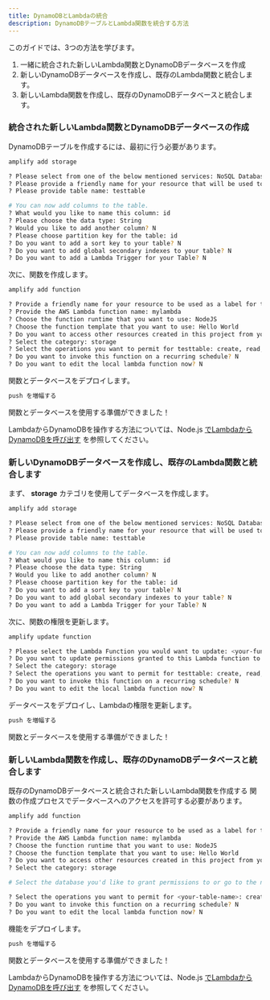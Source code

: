 ```yaml
---
title: DynamoDBとLambdaの統合
description: DynamoDBテーブルとLambda関数を統合する方法
---
```


このガイドでは、3つの方法を学びます。

1. 一緒に統合された新しいLambda関数とDynamoDBデータベースを作成
2. 新しいDynamoDBデータベースを作成し、既存のLambda関数と統合します。
3. 新しいLambda関数を作成し、既存のDynamoDBデータベースと統合します。

### 統合された新しいLambda関数とDynamoDBデータベースの作成

DynamoDBテーブルを作成するには、最初に行う必要があります。

```sh
amplify add storage

? Please select from one of the below mentioned services: NoSQL Database
? Please provide a friendly name for your resource that will be used to label this category in the project: testtable
? Please provide table name: testtable

# You can now add columns to the table.
? What would you like to name this column: id
? Please choose the data type: String
? Would you like to add another column? N
? Please choose partition key for the table: id
? Do you want to add a sort key to your table? N
? Do you want to add global secondary indexes to your table? N
? Do you want to add a Lambda Trigger for your Table? N
```

次に、関数を作成します。

```sh
amplify add function

? Provide a friendly name for your resource to be used as a label for this category in the project: mylambda
? Provide the AWS Lambda function name: mylambda
? Choose the function runtime that you want to use: NodeJS
? Choose the function template that you want to use: Hello World
? Do you want to access other resources created in this project from your Lambda function? Y
? Select the category: storage
? Select the operations you want to permit for testtable: create, read, update, delete
? Do you want to invoke this function on a recurring schedule? N
? Do you want to edit the local lambda function now? N
```

関数とデータベースをデプロイします。

```sh
push を増幅する
```

関数とデータベースを使用する準備ができました！

LambdaからDynamoDBを操作する方法については、Node.js [でLambdaからDynamoDBを呼び出す](~/guides/functions/dynamodb-from-js-lambda.md) を参照してください。

### 新しいDynamoDBデータベースを作成し、既存のLambda関数と統合します

まず、 __storage__ カテゴリを使用してデータベースを作成します。

```sh
amplify add storage

? Please select from one of the below mentioned services: NoSQL Database
? Please provide a friendly name for your resource that will be used to label this category in the project: testtable
? Please provide table name: testtable

# You can now add columns to the table.
? What would you like to name this column: id
? Please choose the data type: String
? Would you like to add another column? N
? Please choose partition key for the table: id
? Do you want to add a sort key to your table? N
? Do you want to add global secondary indexes to your table? N
? Do you want to add a Lambda Trigger for your Table? N
```

次に、関数の権限を更新します。

```sh
amplify update function

? Please select the Lambda Function you would want to update: <your-function>
? Do you want to update permissions granted to this Lambda function to perform on other resources in your project? Y
? Select the category: storage
? Select the operations you want to permit for testtable: create, read, update, delete
? Do you want to invoke this function on a recurring schedule? N
? Do you want to edit the local lambda function now? N
```

データベースをデプロイし、Lambdaの権限を更新します。

```sh
push を増幅する
```

関数とデータベースを使用する準備ができました！

### 新しいLambda関数を作成し、既存のDynamoDBデータベースと統合します

既存のDynamoDBデータベースと統合された新しいLambda関数を作成する 関数の作成プロセスでデータベースへのアクセスを許可する必要があります。

```sh
amplify add function

? Provide a friendly name for your resource to be used as a label for this category in the project: mylambda
? Provide the AWS Lambda function name: mylambda
? Choose the function runtime that you want to use: NodeJS
? Choose the function template that you want to use: Hello World
? Do you want to access other resources created in this project from your Lambda function? Y
? Select the category: storage

# Select the database you'd like to grant permissions to or go to the next step if there is only one database in the project

? Select the operations you want to permit for <your-table-name>: create, read, update, delete
? Do you want to invoke this function on a recurring schedule? N
? Do you want to edit the local lambda function now? N
```

機能をデプロイします。

```sh
push を増幅する
```

関数とデータベースを使用する準備ができました！

LambdaからDynamoDBを操作する方法については、Node.js [でLambdaからDynamoDBを呼び出す](~/guides/functions/dynamodb-from-js-lambda.md) を参照してください。